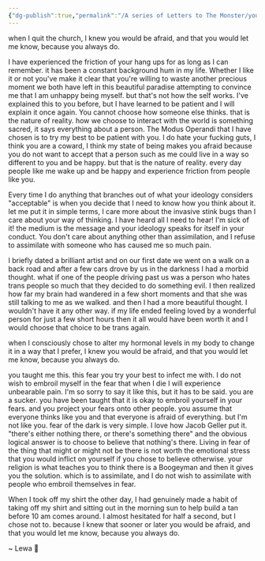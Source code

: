 ```yaml
---
{"dg-publish":true,"permalink":"/A series of Letters to The Monster/you always do/","tags":["letter","person/TheMonster","queer","come_out"]}
---
```


when I quit the church, I knew you would be afraid, and that you would let me know, because you always do.

I have experienced the friction of your hang ups for as long as I can remember. it has been a constant background hum in my life. Whether I like it or not you've make it clear that you're willing to waste another precious moment we both have left in this beautiful paradise attempting to convince me that I am unhappy being myself. but that's not how the self works. I've explained this to you before, but I have learned to be patient and I will explain it once again. You cannot choose how someone else thinks. that is the nature of reality. how we choose to interact with the world is something sacred, it says everything about a person. The Modus Operandi that I have chosen is to try my best to be patient with you. I do hate your fucking guts, I think you are a coward, I think my state of being makes you afraid because you do not want to accept that a person such as me could live in a way so different to you and be happy. but that is the nature of reality. every day people like me wake up and be happy and experience friction from people like you. 

Every time I do anything that branches out of what your ideology considers "acceptable" is when you decide that I need to know how you think about it. let me put it in simple terms, I care more about the invasive stink bugs than I care about your way of thinking. I have heard all I need to hear! I'm sick of it! the medium is the message and your ideology speaks for itself in your conduct. You don't care about anything other than assimilation, and I refuse to assimilate with someone who has caused me so much pain.

I briefly dated a brilliant artist and on our first date we went on a walk on a back road and after a few cars drove by us in the darkness I had a morbid thought. what if one of the people driving past us was a person who hates trans people so much that they decided to do something evil. I then realized how far my brain had wandered in a few short moments and that she was still talking to me as we walked. and then I had a more beautiful thought. I wouldn't have it any other way. if my life ended feeling loved by a wonderful person for just a few short hours then it all would have been worth it and I would choose that choice to be trans again.

when I consciously chose to alter my hormonal levels in my body to change it in a way that I prefer, I knew you would be afraid, and that you would let me know, because you always do.

you taught me this. this fear you try your best to infect me with. I do not wish to embroil myself in the fear that when I die I will experience unbearable pain. I'm so sorry to say it like this, but it has to be said. you are a sucker. you have been taught that it is okay to embroil yourself in your fears. and you project your fears onto other people. you assume that everyone thinks like you and that everyone is afraid of everything. but I'm not like you. fear of the dark is very simple. I love how Jacob Geller put it. "there's either nothing there, or there's something there" and the obvious logical answer is to choose to believe that nothing's there. Living in fear of the thing that might or might not be there is not worth the emotional stress that you would inflict on yourself if you chose to believe otherwise. your religion is what teaches you to think there is a Boogeyman and then it gives you the solution. which is to assimilate, and I do not wish to assimilate with people who embroil themselves in fear.

When I took off my shirt the other day, I had genuinely made a habit of taking off my shirt and sitting out in the morning sun to help build a tan before 10 am comes around. I almost hesitated for half a second, but I chose not to. because I knew that sooner or later you would be afraid, and that you would let me know, because you always do.

~ Lewa 💚